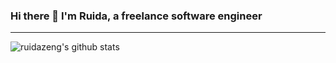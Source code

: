 ### Hi there 👋 I'm Ruida, a freelance software engineer

---
![ruidazeng's github stats](https://github-readme-stats.vercel.app/api?username=ruidazeng&count_private=true&show_icons=true)
